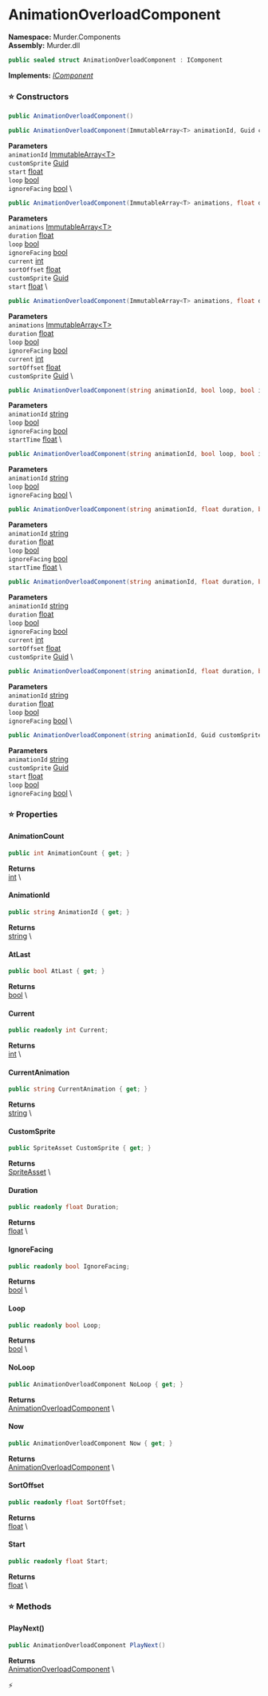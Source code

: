 # AnimationOverloadComponent

**Namespace:** Murder.Components \
**Assembly:** Murder.dll

```csharp
public sealed struct AnimationOverloadComponent : IComponent
```

**Implements:** _[IComponent](../../Bang/Components/IComponent.html)_

### ⭐ Constructors
```csharp
public AnimationOverloadComponent()
```

```csharp
public AnimationOverloadComponent(ImmutableArray<T> animationId, Guid customSprite, float start, bool loop, bool ignoreFacing)
```

**Parameters** \
`animationId` [ImmutableArray\<T\>](https://learn.microsoft.com/en-us/dotnet/api/System.Collections.Immutable.ImmutableArray-1?view=net-7.0) \
`customSprite` [Guid](https://learn.microsoft.com/en-us/dotnet/api/System.Guid?view=net-7.0) \
`start` [float](https://learn.microsoft.com/en-us/dotnet/api/System.Single?view=net-7.0) \
`loop` [bool](https://learn.microsoft.com/en-us/dotnet/api/System.Boolean?view=net-7.0) \
`ignoreFacing` [bool](https://learn.microsoft.com/en-us/dotnet/api/System.Boolean?view=net-7.0) \

```csharp
public AnimationOverloadComponent(ImmutableArray<T> animations, float duration, bool loop, bool ignoreFacing, int current, float sortOffset, Guid customSprite, float start)
```

**Parameters** \
`animations` [ImmutableArray\<T\>](https://learn.microsoft.com/en-us/dotnet/api/System.Collections.Immutable.ImmutableArray-1?view=net-7.0) \
`duration` [float](https://learn.microsoft.com/en-us/dotnet/api/System.Single?view=net-7.0) \
`loop` [bool](https://learn.microsoft.com/en-us/dotnet/api/System.Boolean?view=net-7.0) \
`ignoreFacing` [bool](https://learn.microsoft.com/en-us/dotnet/api/System.Boolean?view=net-7.0) \
`current` [int](https://learn.microsoft.com/en-us/dotnet/api/System.Int32?view=net-7.0) \
`sortOffset` [float](https://learn.microsoft.com/en-us/dotnet/api/System.Single?view=net-7.0) \
`customSprite` [Guid](https://learn.microsoft.com/en-us/dotnet/api/System.Guid?view=net-7.0) \
`start` [float](https://learn.microsoft.com/en-us/dotnet/api/System.Single?view=net-7.0) \

```csharp
public AnimationOverloadComponent(ImmutableArray<T> animations, float duration, bool loop, bool ignoreFacing, int current, float sortOffset, Guid customSprite)
```

**Parameters** \
`animations` [ImmutableArray\<T\>](https://learn.microsoft.com/en-us/dotnet/api/System.Collections.Immutable.ImmutableArray-1?view=net-7.0) \
`duration` [float](https://learn.microsoft.com/en-us/dotnet/api/System.Single?view=net-7.0) \
`loop` [bool](https://learn.microsoft.com/en-us/dotnet/api/System.Boolean?view=net-7.0) \
`ignoreFacing` [bool](https://learn.microsoft.com/en-us/dotnet/api/System.Boolean?view=net-7.0) \
`current` [int](https://learn.microsoft.com/en-us/dotnet/api/System.Int32?view=net-7.0) \
`sortOffset` [float](https://learn.microsoft.com/en-us/dotnet/api/System.Single?view=net-7.0) \
`customSprite` [Guid](https://learn.microsoft.com/en-us/dotnet/api/System.Guid?view=net-7.0) \

```csharp
public AnimationOverloadComponent(string animationId, bool loop, bool ignoreFacing, float startTime)
```

**Parameters** \
`animationId` [string](https://learn.microsoft.com/en-us/dotnet/api/System.String?view=net-7.0) \
`loop` [bool](https://learn.microsoft.com/en-us/dotnet/api/System.Boolean?view=net-7.0) \
`ignoreFacing` [bool](https://learn.microsoft.com/en-us/dotnet/api/System.Boolean?view=net-7.0) \
`startTime` [float](https://learn.microsoft.com/en-us/dotnet/api/System.Single?view=net-7.0) \

```csharp
public AnimationOverloadComponent(string animationId, bool loop, bool ignoreFacing)
```

**Parameters** \
`animationId` [string](https://learn.microsoft.com/en-us/dotnet/api/System.String?view=net-7.0) \
`loop` [bool](https://learn.microsoft.com/en-us/dotnet/api/System.Boolean?view=net-7.0) \
`ignoreFacing` [bool](https://learn.microsoft.com/en-us/dotnet/api/System.Boolean?view=net-7.0) \

```csharp
public AnimationOverloadComponent(string animationId, float duration, bool loop, bool ignoreFacing, float startTime)
```

**Parameters** \
`animationId` [string](https://learn.microsoft.com/en-us/dotnet/api/System.String?view=net-7.0) \
`duration` [float](https://learn.microsoft.com/en-us/dotnet/api/System.Single?view=net-7.0) \
`loop` [bool](https://learn.microsoft.com/en-us/dotnet/api/System.Boolean?view=net-7.0) \
`ignoreFacing` [bool](https://learn.microsoft.com/en-us/dotnet/api/System.Boolean?view=net-7.0) \
`startTime` [float](https://learn.microsoft.com/en-us/dotnet/api/System.Single?view=net-7.0) \

```csharp
public AnimationOverloadComponent(string animationId, float duration, bool loop, bool ignoreFacing, int current, float sortOffset, Guid customSprite)
```

**Parameters** \
`animationId` [string](https://learn.microsoft.com/en-us/dotnet/api/System.String?view=net-7.0) \
`duration` [float](https://learn.microsoft.com/en-us/dotnet/api/System.Single?view=net-7.0) \
`loop` [bool](https://learn.microsoft.com/en-us/dotnet/api/System.Boolean?view=net-7.0) \
`ignoreFacing` [bool](https://learn.microsoft.com/en-us/dotnet/api/System.Boolean?view=net-7.0) \
`current` [int](https://learn.microsoft.com/en-us/dotnet/api/System.Int32?view=net-7.0) \
`sortOffset` [float](https://learn.microsoft.com/en-us/dotnet/api/System.Single?view=net-7.0) \
`customSprite` [Guid](https://learn.microsoft.com/en-us/dotnet/api/System.Guid?view=net-7.0) \

```csharp
public AnimationOverloadComponent(string animationId, float duration, bool loop, bool ignoreFacing)
```

**Parameters** \
`animationId` [string](https://learn.microsoft.com/en-us/dotnet/api/System.String?view=net-7.0) \
`duration` [float](https://learn.microsoft.com/en-us/dotnet/api/System.Single?view=net-7.0) \
`loop` [bool](https://learn.microsoft.com/en-us/dotnet/api/System.Boolean?view=net-7.0) \
`ignoreFacing` [bool](https://learn.microsoft.com/en-us/dotnet/api/System.Boolean?view=net-7.0) \

```csharp
public AnimationOverloadComponent(string animationId, Guid customSprite, float start, bool loop, bool ignoreFacing)
```

**Parameters** \
`animationId` [string](https://learn.microsoft.com/en-us/dotnet/api/System.String?view=net-7.0) \
`customSprite` [Guid](https://learn.microsoft.com/en-us/dotnet/api/System.Guid?view=net-7.0) \
`start` [float](https://learn.microsoft.com/en-us/dotnet/api/System.Single?view=net-7.0) \
`loop` [bool](https://learn.microsoft.com/en-us/dotnet/api/System.Boolean?view=net-7.0) \
`ignoreFacing` [bool](https://learn.microsoft.com/en-us/dotnet/api/System.Boolean?view=net-7.0) \

### ⭐ Properties
#### AnimationCount
```csharp
public int AnimationCount { get; }
```

**Returns** \
[int](https://learn.microsoft.com/en-us/dotnet/api/System.Int32?view=net-7.0) \
#### AnimationId
```csharp
public string AnimationId { get; }
```

**Returns** \
[string](https://learn.microsoft.com/en-us/dotnet/api/System.String?view=net-7.0) \
#### AtLast
```csharp
public bool AtLast { get; }
```

**Returns** \
[bool](https://learn.microsoft.com/en-us/dotnet/api/System.Boolean?view=net-7.0) \
#### Current
```csharp
public readonly int Current;
```

**Returns** \
[int](https://learn.microsoft.com/en-us/dotnet/api/System.Int32?view=net-7.0) \
#### CurrentAnimation
```csharp
public string CurrentAnimation { get; }
```

**Returns** \
[string](https://learn.microsoft.com/en-us/dotnet/api/System.String?view=net-7.0) \
#### CustomSprite
```csharp
public SpriteAsset CustomSprite { get; }
```

**Returns** \
[SpriteAsset](../../Murder/Assets/Graphics/SpriteAsset.html) \
#### Duration
```csharp
public readonly float Duration;
```

**Returns** \
[float](https://learn.microsoft.com/en-us/dotnet/api/System.Single?view=net-7.0) \
#### IgnoreFacing
```csharp
public readonly bool IgnoreFacing;
```

**Returns** \
[bool](https://learn.microsoft.com/en-us/dotnet/api/System.Boolean?view=net-7.0) \
#### Loop
```csharp
public readonly bool Loop;
```

**Returns** \
[bool](https://learn.microsoft.com/en-us/dotnet/api/System.Boolean?view=net-7.0) \
#### NoLoop
```csharp
public AnimationOverloadComponent NoLoop { get; }
```

**Returns** \
[AnimationOverloadComponent](../../Murder/Components/AnimationOverloadComponent.html) \
#### Now
```csharp
public AnimationOverloadComponent Now { get; }
```

**Returns** \
[AnimationOverloadComponent](../../Murder/Components/AnimationOverloadComponent.html) \
#### SortOffset
```csharp
public readonly float SortOffset;
```

**Returns** \
[float](https://learn.microsoft.com/en-us/dotnet/api/System.Single?view=net-7.0) \
#### Start
```csharp
public readonly float Start;
```

**Returns** \
[float](https://learn.microsoft.com/en-us/dotnet/api/System.Single?view=net-7.0) \
### ⭐ Methods
#### PlayNext()
```csharp
public AnimationOverloadComponent PlayNext()
```

**Returns** \
[AnimationOverloadComponent](../../Murder/Components/AnimationOverloadComponent.html) \



⚡